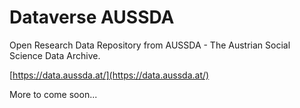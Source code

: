 # Dataverse AUSSDA

Open Research Data Repository from AUSSDA - The Austrian Social Science Data Archive.

[https://data.aussda.at/](https://data.aussda.at/)

More to come soon...





